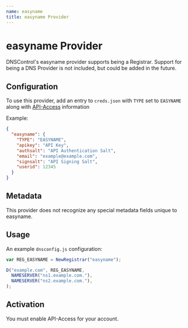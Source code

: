 ```yaml
---
name: easyname
title: easyname Provider
---
```

# easyname Provider

DNSControl's easyname provider supports being a Registrar. Support for being a DNS Provider is not included, but could be added in the future.

## Configuration

To use this provider, add an entry to `creds.json` with `TYPE` set to `EASYNAME`
along with [API-Access](https://my.easyname.com/en/account/api) information

Example:

```json
{
  "easyname": {
    "TYPE": "EASYNAME",
    "apikey": "API Key",
    "authsalt": "API Authentication Salt",
    "email": "example@example.com",
    "signsalt": "API Signing Salt",
    "userid": 12345
  }
}
```

## Metadata
This provider does not recognize any special metadata fields unique to easyname.

## Usage
An example `dnsconfig.js` configuration:

```javascript
var REG_EASYNAME = NewRegistrar("easyname");

D("example.com", REG_EASYNAME,
  NAMESERVER("ns1.example.com."),
  NAMESERVER("ns2.example.com."),
);
```

## Activation

You must enable API-Access for your account.
